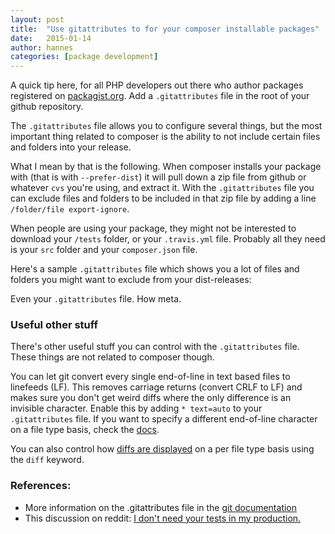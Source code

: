 ```yaml
---
layout: post
title:  "Use gitattributes to for your composer installable packages"
date:   2015-01-14
author: hannes
categories: [package development]
---
```


A quick tip here, for all PHP developers out there who author packages registered on [packagist.org](https://packagist.org).
Add a `.gitattributes` file in the root of your github repository.

The `.gitattributes` file allows you to configure several things, but the most important thing related to composer is
the ability to not include certain files and folders into your release.

What I mean by that is the following. When composer installs your package with (that is with `--prefer-dist`) it will pull down a zip
file from github or whatever `cvs` you're using, and extract it. With the `.gitattributes` file you can exclude files and folders
to be included in that zip file by adding a line `/folder/file export-ignore`.

When people are using your package, they might not be interested to download your `/tests` folder, or your `.travis.yml` file.
Probably all they need is your `src` folder and your `composer.json` file.

Here's a sample `.gitattributes` file which shows you a lot of files and folders you might want to exclude from your dist-releases:

<script src="https://gist.github.com/hannesvdvreken/89bec532ffd59637156f.js"></script>

Even your `.gitattributes` file. How meta.

### Useful other stuff
There's other useful stuff you can control with the `.gitattributes` file. These things are not related to composer though.

You can let git convert every single end-of-line in text based files to linefeeds (LF). This removes carriage returns (convert CRLF to LF) and makes
sure you don't get weird diffs where the only difference is an invisible character. Enable this by adding `* text=auto` to your `.gitattributes` file.
If you want to specify a different end-of-line character on a file type basis, check the [docs](http://git-scm.com/docs/gitattributes#_end_of_line_conversion).

You can also control how [diffs are displayed](http://git-scm.com/docs/gitattributes#_generating_diff_text)
on a per file type basis using the `diff` keyword.

### References:

- More information on the .gitattributes file in the [git documentation](http://git-scm.com/docs/gitattributes)
- This discussion on reddit: [I don't need your tests in my production.](https://www.reddit.com/r/PHP/comments/2jzp6k/i_dont_need_your_tests_in_my_production)
